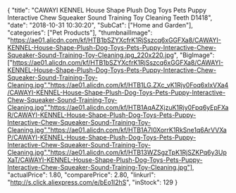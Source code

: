 {
	"title": "CAWAYI KENNEL House Shape Plush Dog Toys Pets Puppy Interactive Chew Squeaker Sound Training Toy Cleaning Teeth D1418",
	"date": "2018-10-31 10:30:20",
	"SubCat": ["Home and Garden"],
	"categories": ["Pet Products"],
	"thumbnailImage": "https://ae01.alicdn.com/kf/HTB1bSZYXcfrK1RjSszcq6xGGFXa8/CAWAYI-KENNEL-House-Shape-Plush-Dog-Toys-Pets-Puppy-Interactive-Chew-Squeaker-Sound-Training-Toy-Cleaning.jpg_220x220.jpg",
	"BigImage": ["https://ae01.alicdn.com/kf/HTB1bSZYXcfrK1RjSszcq6xGGFXa8/CAWAYI-KENNEL-House-Shape-Plush-Dog-Toys-Pets-Puppy-Interactive-Chew-Squeaker-Sound-Training-Toy-Cleaning.jpg","https://ae01.alicdn.com/kf/HTB1LG.ZXc_vK1Rjy0Foq6xIxVXa4/CAWAYI-KENNEL-House-Shape-Plush-Dog-Toys-Pets-Puppy-Interactive-Chew-Squeaker-Sound-Training-Toy-Cleaning.jpg","https://ae01.alicdn.com/kf/HTB1AqAZXjzuK1Rjy0Fpq6yEpFXaR/CAWAYI-KENNEL-House-Shape-Plush-Dog-Toys-Pets-Puppy-Interactive-Chew-Squeaker-Sound-Training-Toy-Cleaning.jpg","https://ae01.alicdn.com/kf/HTB1A7I0XorrK1RkSne1q6ArVVXaP/CAWAYI-KENNEL-House-Shape-Plush-Dog-Toys-Pets-Puppy-Interactive-Chew-Squeaker-Sound-Training-Toy-Cleaning.jpg","https://ae01.alicdn.com/kf/HTB13WZSgzTpK1RjSZKPq6y3UpXaT/CAWAYI-KENNEL-House-Shape-Plush-Dog-Toys-Pets-Puppy-Interactive-Chew-Squeaker-Sound-Training-Toy-Cleaning.jpg"],
	"actualPrice": 1.80,
	"comparePrice": 2.80,
	"linkurl": "http://s.click.aliexpress.com/e/bEo1l2hS",
	"inStock": 129
}
